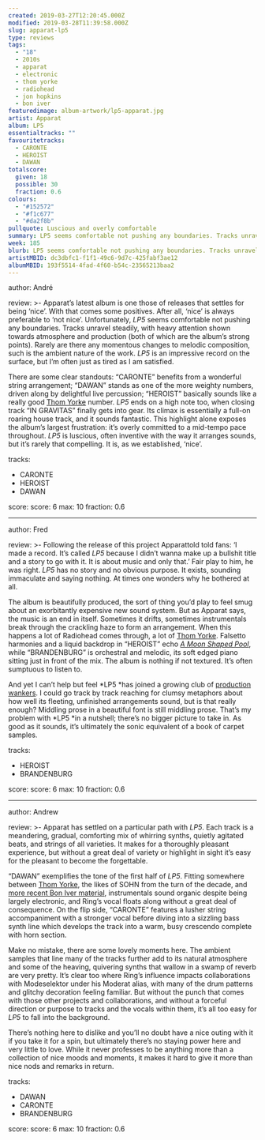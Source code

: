 ```yaml
---
created: 2019-03-27T12:20:45.000Z
modified: 2019-03-28T11:39:58.000Z
slug: apparat-lp5
type: reviews
tags:
  - "18"
  - 2010s
  - apparat
  - electronic
  - thom yorke
  - radiohead
  - jon hopkins
  - bon iver
featuredimage: album-artwork/lp5-apparat.jpg
artist: Apparat
album: LP5
essentialtracks: ""
favouritetracks:
  - CARONTE
  - HEROIST
  - DAWAN
totalscore:
  given: 18
  possible: 30
  fraction: 0.6
colours:
  - "#152572"
  - "#f1c677"
  - "#da2f8b"
pullquote: Luscious and overly comfortable
summary: LP5 seems comfortable not pushing any boundaries. Tracks unravel steadily, with heavy attention shown towards atmosphere and production (both of which are the album's strong points). Rarely are there any momentous changes to melodic composition, such is the ambient nature of the work.
week: 185
blurb: LP5 seems comfortable not pushing any boundaries. Tracks unravel steadily, with heavy attention shown towards atmosphere and production.
artistMBID: dc3dbfc1-f1f1-49c6-9d7c-425fabf3ae12
albumMBID: 193f5514-4fad-4f60-b54c-23565213baa2
---
```

author: André

review: >-
  Apparat’s latest album is one those of releases that settles for being ‘nice’. With that comes some positives. After all, ‘nice’ is always preferable to ‘not nice’. Unfortunately, *LP5* seems comfortable not pushing any boundaries. Tracks unravel steadily, with heavy attention shown towards atmosphere and production (both of which are the album’s strong points). Rarely are there any momentous changes to melodic composition, such is the ambient nature of the work. *LP5* is an impressive record on the surface, but I’m often just as tired as I am satisfied.

  There are some clear standouts: “CARONTE” benefits from a wonderful string arrangement; “DAWAN” stands as one of the more weighty numbers, driven along by delightful live percussion; “HEROIST” basically sounds like a really good [Thom Yorke](/reviews/thom-yorke-the-eraser/) number. *LP5* ends on a high note too, when closing track “IN GRAVITAS” finally gets into gear. Its climax is essentially a full-on roaring house track, and it sounds fantastic. This highlight alone exposes the album’s largest frustration: it’s overly committed to a mid-tempo pace throughout. *LP5* is luscious, often inventive with the way it arranges sounds, but it’s rarely that compelling. It is, as we established, ‘nice’.

tracks:
  - CARONTE
  - ­­HEROIST
  - ­­DAWAN

score:
  score: 6
  max: 10
  fraction: 0.6

---
author: Fred

review: >-
  Following the release of this project Apparattold told fans: ‘I made a record. It’s called *LP5* because I didn’t wanna make up a bullshit title and a story to go with it. It is about music and only that.’ Fair play to him, he was right. *LP5* has no story and no obvious purpose. It exists, sounding immaculate and saying nothing. At times one wonders why he bothered at all.

  The album is beautifully produced, the sort of thing you’d play to feel smug about an exorbitantly expensive new sound system. But as Apparat says, the music is an end in itself. Sometimes it drifts, sometimes instrumentals break through the crackling haze to form an arrangement. When this happens a lot of Radiohead comes through, a lot of [Thom Yorke](/reviews/thom-yorke-the-eraser/). Falsetto harmonies and a liquid backdrop in “HEROIST” echo [*A Moon Shaped Pool*](/reviews/radiohead-a-moon-shaped-pool/), while “BRANDENBURG” is orchestral and melodic, its soft edged piano sitting just in front of the mix. The album is nothing if not textured. It’s often sumptuous to listen to.

  And yet I can’t help but feel *LP5 *has joined a growing club of [production wankers](/reviews/jon-hopkins-singularity/). I could go track by track reaching for clumsy metaphors about how well its fleeting, unfinished arrangements sound, but is that really enough? Middling prose in a beautiful font is still middling prose. That’s my problem with *LP5 *in a nutshell; there’s no bigger picture to take in. As good as it sounds, it’s ultimately the sonic equivalent of a book of carpet samples.

tracks:
  - HEROIST
  - ­­BRANDENBURG

score:
  score: 6
  max: 10
  fraction: 0.6

---
author: Andrew

review: >-
  Apparat has settled on a particular path with *LP5*. Each track is a meandering, gradual, comforting mix of whirring synths, quietly agitated beats, and strings of all varieties. It makes for a thoroughly pleasant experience, but without a great deal of variety or highlight in sight it’s easy for the pleasant to become the forgettable.

  “DAWAN” exemplifies the tone of the first half of *LP5*. Fitting somewhere between [Thom Yorke](/reviews/thom-yorke-the-eraser/), the likes of SOHN from the turn of the decade, and [more recent Bon Iver material](/reviews/bon-iver-22-a-million/), instrumentals sound organic despite being largely electronic, and Ring’s vocal floats along without a great deal of consequence. On the flip side, “CARONTE” features a lusher string accompaniment with a stronger vocal before diving into a sizzling bass synth line which develops the track into a warm, busy crescendo complete with horn section.

  Make no mistake, there are some lovely moments here. The ambient samples that line many of the tracks further add to its natural atmosphere and some of the heaving, quivering synths that wallow in a swamp of reverb are very pretty. It’s clear too where Ring’s influence impacts collaborations with Modeselektor under his Moderat alias, with many of the drum patterns and glitchy decoration feeling familiar. But without the punch that comes with those other projects and collaborations, and without a forceful direction or purpose to tracks and the vocals within them, it’s all too easy for *LP5* to fall into the background.

  There’s nothing here to dislike and you’ll no doubt have a nice outing with it if you take it for a spin, but ultimately there’s no staying power here and very little to love. While it never professes to be anything more than a collection of nice moods and moments, it makes it hard to give it more than nice nods and remarks in return.

tracks:
  - DAWAN
  - ­­CARONTE
  - ­­BRANDENBURG
  
score:
  score: 6
  max: 10
  fraction: 0.6
